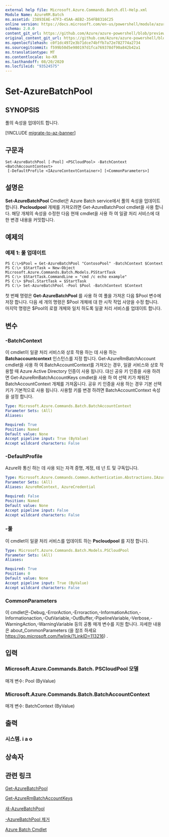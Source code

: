 ```yaml
---
external help file: Microsoft.Azure.Commands.Batch.dll-Help.xml
Module Name: AzureRM.Batch
ms.assetid: 23893EAE-47F3-45AA-AEB2-354FB8316C25
online version: https://docs.microsoft.com/en-us/powershell/module/azurerm.batch/set-azurebatchpool
schema: 2.0.0
content_git_url: https://github.com/Azure/azure-powershell/blob/preview/src/ResourceManager/AzureBatch/Commands.Batch/help/Set-AzureBatchPool.md
original_content_git_url: https://github.com/Azure/azure-powershell/blob/preview/src/ResourceManager/AzureBatch/Commands.Batch/help/Set-AzureBatchPool.md
ms.openlocfilehash: c0f1dc4972e3b71dce74bffb7a72e782774a2734
ms.sourcegitcommit: f599b50d5e980197d1fca769378df90a842b42a1
ms.translationtype: MT
ms.contentlocale: ko-KR
ms.lasthandoff: 08/20/2020
ms.locfileid: "93524575"
---
```

# Set-AzureBatchPool

## SYNOPSIS
풀의 속성을 업데이트 합니다.

[!INCLUDE [migrate-to-az-banner](../../includes/migrate-to-az-banner.md)]

## 구문과

```
Set-AzureBatchPool [-Pool] <PSCloudPool> -BatchContext <BatchAccountContext>
 [-DefaultProfile <IAzureContextContainer>] [<CommonParameters>]
```

## 설명은
**Set-AzureBatchPool** Cmdlet은 Azure Batch service에서 풀의 속성을 업데이트 합니다.
**Pscloudpool** 개체를 가져오려면 Get-AzureBatchPool cmdlet을 사용 합니다.
해당 개체의 속성을 수정한 다음 현재 cmdlet을 사용 하 여 일괄 처리 서비스에 대 한 변경 내용을 커밋합니다.

## 예제의

### 예제 1: 풀 업데이트
```
PS C:\>$Pool = Get-AzureBatchPool "ContosoPool" -BatchContext $Context
PS C:\> $StartTask = New-Object Microsoft.Azure.Commands.Batch.Models.PSStartTask
PS C:\> $StartTask.CommandLine = "cmd /c echo example"
PS C:\> $Pool.StartTask = $StartTask
PS C:\> Set-AzureBatchPool -Pool $Pool -BatchContext $Context
```

첫 번째 명령은 **Get-AzureBatchPool** 를 사용 하 여 풀을 가져온 다음 $Pool 변수에 저장 합니다.
다음 세 개의 명령은 $Pool 개체에 대 한 시작 작업 사양을 수정 합니다.
마지막 명령은 $Pool의 로컬 개체와 일치 하도록 일괄 처리 서비스를 업데이트 합니다.

## 변수

### -BatchContext
이 cmdlet이 일괄 처리 서비스와 상호 작용 하는 데 사용 하는 **Batchaccountcontext** 인스턴스를 지정 합니다.
Get-AzureRmBatchAccount cmdlet을 사용 하 여 BatchAccountContext를 가져오는 경우, 일괄 서비스와 상호 작용할 때 Azure Active Directory 인증이 사용 됩니다. 대신 공유 키 인증을 사용 하려면 Get-AzureRmBatchAccountKeys cmdlet을 사용 하 여 선택 키가 채워진 BatchAccountContext 개체를 가져옵니다. 공유 키 인증을 사용 하는 경우 기본 선택 키가 기본적으로 사용 됩니다. 사용할 키를 변경 하려면 BatchAccountContext 속성을 설정 합니다.

```yaml
Type: Microsoft.Azure.Commands.Batch.BatchAccountContext
Parameter Sets: (All)
Aliases:

Required: True
Position: Named
Default value: None
Accept pipeline input: True (ByValue)
Accept wildcard characters: False
```

### -DefaultProfile
Azure와 통신 하는 데 사용 되는 자격 증명, 계정, 테 넌 트 및 구독입니다.

```yaml
Type: Microsoft.Azure.Commands.Common.Authentication.Abstractions.IAzureContextContainer
Parameter Sets: (All)
Aliases: AzureRmContext, AzureCredential

Required: False
Position: Named
Default value: None
Accept pipeline input: False
Accept wildcard characters: False
```

### -풀
이 cmdlet이 일괄 처리 서비스를 업데이트 하는 **Pscloudpool** 를 지정 합니다.

```yaml
Type: Microsoft.Azure.Commands.Batch.Models.PSCloudPool
Parameter Sets: (All)
Aliases:

Required: True
Position: 0
Default value: None
Accept pipeline input: True (ByValue)
Accept wildcard characters: False
```

### CommonParameters
이 cmdlet은-Debug,-ErrorAction,-Erroraction,-InformationAction,-Informationaction,-OutVariable,-OutBuffer,-PipelineVariable,-Verbose,-WarningAction,-WarningVariable 등의 공통 매개 변수를 지원 합니다. 자세한 내용은 about_CommonParameters (을 참조 하세요 https://go.microsoft.com/fwlink/?LinkID=113216) .

## 입력

### Microsoft.Azure.Commands.Batch. PSCloudPool 모델
매개 변수: Pool (ByValue)

### Microsoft.Azure.Commands.Batch.BatchAccountContext
매개 변수: BatchContext (ByValue)

## 출력

### 시스템. i a o

## 상속자

## 관련 링크

[Get-AzureBatchPool](./Get-AzureBatchPool.md)

[Get-AzureRmBatchAccountKeys](./Get-AzureRmBatchAccountKeys.md)

[새-AzureBatchPool](./New-AzureBatchPool.md)

[-AzureBatchPool 제거](./Remove-AzureBatchPool.md)

[Azure Batch Cmdlet](./AzureRM.Batch.md)


